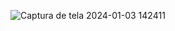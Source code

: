 ![Captura de tela 2024-01-03 142411](https://github.com/Karineprates/Grid/assets/148368284/bd9640a3-d7fc-4ccf-81fd-031581c49a41)
